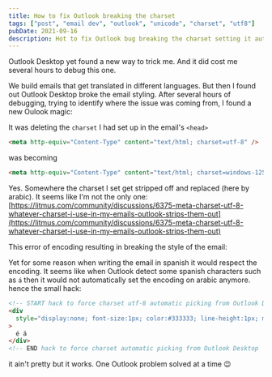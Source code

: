 ```yaml
---
title: How to fix Outlook breaking the charset
tags: ["post", "email dev", "outlook", "unicode", "charset", "utf8"]
pubDate: 2021-09-16
description: Hot to fix Outlook bug breaking the charset setting it automatically to arabic charset
---
```


Outlook Desktop yet found a new way to trick me. And it did cost me several hours to debug this one.

We build emails that get translated in different languages. But then I found out Outlook Desktop broke the email styling.
After several hours of debugging, trying to identify where the issue was coming from, I found a new Oulook magic:

It was deleting the `charset` I had set up in the email's `<head>`

```html
<meta http-equiv="Content-Type" content="text/html; charset=utf-8" />
```

was becoming

```html
<meta http-equiv="Content-Type" content="text/html; charset=windows-1256" />
```

Yes. Somewhere the charset I set get stripped off and replaced (here by arabic).
It seems like I'm not the only one: [https://litmus.com/community/discussions/6375-meta-charset-utf-8-whatever-charset-i-use-in-my-emails-outlook-strips-them-out](https://litmus.com/community/discussions/6375-meta-charset-utf-8-whatever-charset-i-use-in-my-emails-outlook-strips-them-out)

This error of encoding resulting in breaking the style of the email:

Yet for some reason when writing the email in spanish it would respect the encoding.
It seems like when Outlook detect some spanish characters such as `á` then it would not automatically set the encoding on arabic anymore.
hence the small hack:

```html
<!-- START hack to force charset utf-8 automatic picking from Outlook Desktop  -->
<div
  style="display:none; font-size:1px; color:#333333; line-height:1px; max-height:0px; max-width:0px; opacity:0; overflow:hidden;"
>
  é á
</div>
<!-- END hack to force charset automatic picking from Outlook Desktop  -->
```

it ain't pretty but it works. One Outlook problem solved at a time 😉
